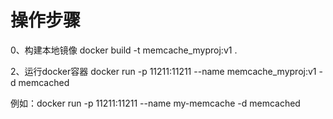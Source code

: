 # 操作步骤
0、构建本地镜像
docker build -t memcache_myproj:v1 .



2、运行docker容器
docker run -p 11211:11211 --name memcache_myproj:v1 -d memcached

例如：docker run -p 11211:11211 --name my-memcache -d memcached


